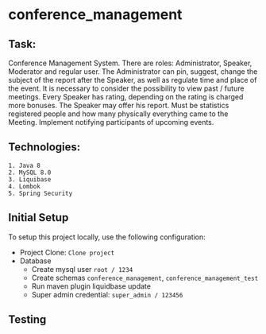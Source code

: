 # conference_management

##  Task: 

Conference Management System. There are roles: Administrator, Speaker, Moderator and regular user.
The Administrator can pin, suggest, change the subject of the report after the Speaker, 
as well as regulate time and place of the event. It is necessary to consider the possibility
to view past / future meetings. Every Speaker has rating, depending on the rating is charged 
more bonuses. The Speaker may offer his report. Must be statistics registered people and how
many physically everything came to the Meeting. Implement notifying participants of upcoming events.
 
## Technologies:
    1. Java 8
    2. MySQL 8.0
    3. Liquibase
    4. Lombok
    5. Spring Security

## Initial Setup

To setup this project locally, use the following configuration:

* Project Clone: `Clone project`
* Database
    * Create mysql user `root / 1234`
    * Create schemas `conference_management`, `conference_management_test`
    * Run maven plugin liquidbase update
    * Super admin credential: `super_admin / 123456`

## Testing